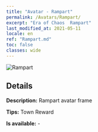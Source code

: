 ```yaml
---
title: "Avatar - Rampart"
permalink: /Avatars/Rampart/
excerpt: "Era of Chaos  Rampart"
last_modified_at: 2021-05-11
locale: en
ref: "Rampart.md"
toc: false
classes: wide
---
```

 ![Rampart](/images/a/avatarFrame_12.png)

## Details

 **Description:** Rampart avatar frame 

 **Tips:** Town Reward 

 **Is available:**  - 

